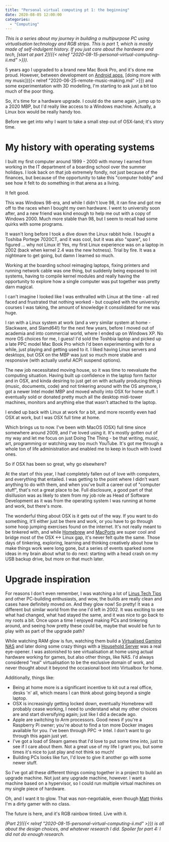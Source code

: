 ```yaml
---
title: "Personal virtual computing pt 1: the beginning"
date: 2020-08-05 12:00:00
categories:
  - "Computing"
---
```


_This is a series about my journey in building a multipurpose PC using virtualisation technology and RGB strips. This is part 1, which is mostly made of self-indulgent history. If you just care about the hardware and tech, [start at part 2]({{< relref "2020-08-15-personal-virtual-computing-ii.md" >}})._

5 years ago I upgraded to a brand new Mac Book Pro, and it's done me proud. However, between development on [Android apps](https://github.com/pietersartain/shiori-android-app), [doing more with my music]({{< relref "2020-06-25-remote-music-making.md" >}}) and some experimentation with 3D modelling, I'm starting to ask just a bit too much of the poor thing.

So, it's time for a hardware upgrade. I could do the same again, jump up to a 2020 MBP, but I'd really like access to a Windows machine. Actually, a Linux box would be really handy too.

Before we get into why I want to take a small step out of OSX-land; it's story time.

# My history with operating systems

I built my first computer around 1999 - 2000 with money I earned from working in the IT department of a boarding school over the summer holidays. I look back on that job extremely fondly, not just because of the finances, but because of the opportunity to take this "computer hobby" and see how it felt to do something in that arena as a living.

It felt good.

This was Windows 98-era, and while I didn't love 98, it ran fine and got me off to the races when I bought my own hardware. I went to university soon after, and a new friend was kind enough to help me out with a copy of Windows 2000. Much more stable than 98, but I seem to recall had some quirks with some programs.

It wasn't long before I took a dive down the Linux rabbit hole. I bought a Toshiba Portege 7020CT, and it was cool, but it was also "spare", so I figured ... why not Linux it! Yes, my first Linux experience was on a laptop in 2002 (back when kernel 2.4 was the new hotness). Trial by fire. It was a nightmare to get going, but damn I learned so much.

Working at the boarding school reimaging laptops, fixing printers and running network cable was one thing, but suddenly being exposed to init systems, having to compile kernel modules and really having the opportunity to explore how a single computer was put together was pretty darn magical.

I can't imagine I looked like I was enthralled with Linux at the time - all red faced and frustrated that nothing worked - but coupled with the university courses I was taking, the amount of knowledge it consolidated for me was huge.

I ran with a Linux system at work (and a very similar system at home - Slackware, and Slamd64!) for the next few years, before I moved out of academia and into commercial world, where I ended up on Windows XP. No more OS choices for me, I guess! I'd sold the Toshbia laptop and picked up a late PPC model Mac Book Pro which I'd been experimenting with for a while, just playing and getting used to it. I liked having Linux servers and desktops, but OSX on the MBP was just so much more stable and responsive (with actually useful ACPI suspend options).

The new job necessitated moving house, so it was time to reevaluate the computing situation. Having built up confidence in the laptop form factor and in OSX, and kinda desiring to just get on with actually producing things (music, documents, code) and not tinkering around with the OS anymore, I got a newer Intel model MBP and moved wholly into OSX for home stuff. I eventually sold or donated pretty much all the desktop midi-tower machines, monitors and anything else that wasn't attached to the laptop.

I ended up back with Linux at work for a bit, and more recently even had OSX at work, but I was OSX full time at home.

Which brings us to now. I've been with MacOS (OSX) full time since somewhere around 2009, and I've loved using it. It's mostly gotten out of my way and let me focus on just Doing The Thing - be that writing, music, art, programming or watching way too much YouTube. It's got me through a whole ton of life administration and enabled me to keep in touch with loved ones.

So if OSX has been so great, why go elsewhere?

At the start of this year, I had completely fallen out of love with computers, and everything that entailed. I was getting to the point where I didn't want anything to do with them, and when you've built a career out of "computer stuff", that's not a great place to be. Full disclosure, a good part of that disillusion was as likely to stem from my job role as Head of Software Development as it was from the operating system I was running at home and work, but there's more.

The wonderful thing about OSX is it gets out of the way. If you want to do something, it'll either just be there and work, or you have to go through some hoop jumping exercises found on the internet. It's not really meant to be tinkered with, and while [Homebrew](https://brew.sh) and [MacPorts](https://www.macports.org) are super cool and bridge most of the OSX <-> Linux gap, it's never felt quite the same. Those days of tinkering, exploring, learning and thinking creatively about how to make things work were long gone, but a series of events sparked some ideas in my brain about what to do next: starting with a head crash on my USB backup drive, but more on that much later.

# Upgrade inspiration

For reasons I don't even remember, I was watching a lot of [Linus Tech Tips](https://www.youtube.com/user/LinusTechTips) and other PC-building enthusiasts, and wow, the builds are really clean and cases have definitely moved on. And they glow now! So pretty! It was a different but similar world from the one I'd left in 2002. It was exciting to see what had changed, what had stayed the same, and it was nice to go back to my roots a bit. Once upon a time I enjoyed making PCs and tinkering around, and seeing how pretty these could be, maybe that would be fun to play with as part of the upgrade path?

While watching RAM glow is fun, watching them build a [Virtualised Gaming NAS](https://www.youtube.com/watch?v=dpXhSrhmUXo) and later doing some crazy things with a [Household Server](https://www.youtube.com/watch?v=jvzeZCZluJ0) was a real eye-opener. I was astonished to see virtualisation at home using actual hardware working for games, but also other things, like NAS. I'd always considered "real" virtualisation to be the exclusive domain of work, and never thought about it beyond the occasional boot into Virtualbox for home.

Additionally, things like:

 * Being at home more is a significant incentive to kit out a real office, desks 'n' all, which means I can think about going beyond a single laptop.
 * OSX is increasingly getting locked down, eventually Homebrew will probably cease working, I need to understand what my other choices are and start diversifying again; just like I did a decade ago.
 * Apple are switching to Arm processors. Good news if you're a Raspberry Pi owner; you're about to find a ton more Docker images available for you. I've been through PPC -> Intel. I don't want to go through this again just yet.
 * I've got a load of Steam games that I'd love to put some time into, just to see if I care about them. Not a great use of my life I grant you, but some times it's nice to just play and not think so much!
 * Building PCs looks like fun, I'd love to give it another go with some newer stuff.

So I've got all these different things coming together in a project to build an upgrade machine. Not just any upgrade machine, however. I want a machine based on a hypervisor, so I could run multiple virtual machines on my single piece of hardware.

Oh, and I want it to glow. That was non-negotiable, even though [Matt](https://www.eightbitraptor.com/) thinks I'm a dirty gamer with no class.

The future is here, and it's RGB rainbow tinted. Live with it.

_[Part 2]({{< relref "2020-08-15-personal-virtual-computing-ii.md" >}}) is all about the design choices, and whatever research I did. Spoiler for part 4: I did not do enough research._